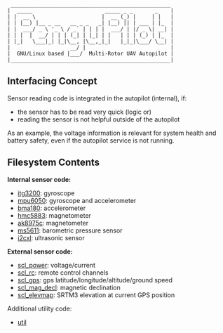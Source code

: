      ___________________________________________________
    |  _____                       _____ _ _       _    |
    | |  __ \                     |  __ (_) |     | |   |
    | | |__) |__ _ __   __ _ _   _| |__) || | ___ | |_  |
    | |  ___/ _ \ '_ \ / _` | | | |  ___/ | |/ _ \| __| |
    | | |  |  __/ | | | (_| | |_| | |   | | | (_) | |_  |
    | |_|   \___|_| |_|\__, |\__,_|_|   |_|_|\___/ \__| |
    |                   __/ |                           |
    |  GNU/Linux based |___/  Multi-Rotor UAV Autopilot |
    |___________________________________________________|


Interfacing Concept
-------------------

Sensor reading code is integrated in the autopilot (internal), if:

* the sensor has to be read very quick (logic or)
* reading the sensor is not helpful outside of the autopilot

As an example, the voltage information is relevant for system health
and battery safety, even if the autopilot service is not running.


Filesystem Contents
-------------------

**Internal sensor code:**

* [itg3200](itg3200): gyroscope
* [mpu6050](mpu6050): gyroscope and accelerometer
* [bma180](bma180): accelerometer
* [hmc5883](hmc5883): magnetometer
* [ak8975c](ak8975c): magnetometer
* [ms5611](ms5611): barometric pressure sensor
* [i2cxl](i2cxl): ultrasonic sensor

**External sensor code:**

* [scl_power](scl_power): voltage/current
* [scl_rc](scl_rc): remote control channels
* [scl_gps](scl_gps): gps latitude/longitude/altitude/ground speed
* [scl_mag_decl](scl_mag_decl): magnetic declination
* [scl_elevmap](scl_elevmap): SRTM3 elevation at current GPS position

Additional utility code:
* [util](util)


